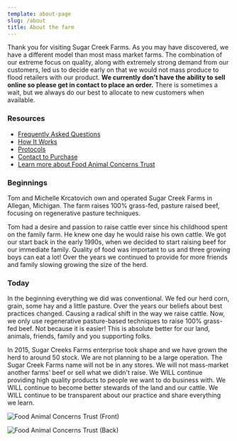 ```yaml
---
template: about-page
slug: /about
title: About the farm
---
```

Thank you for visiting Sugar Creek Farms.
As you may have discovered, we have a different model than most mass market farms.
The combination of our extreme focus on quality, along with extremely strong
demand from our customers, led us to decide early on that we would not mass produce to flood
retailers with our product. **We currently don't have the ability to sell online so please get in contact to place an order.** There is sometimes a wait, but we
always do our best to allocate to new customers when available.

### Resources

* [Frequently Asked Questions](/faq)
* [How It Works](/how)
* [Protocols](/protocol)
* [Contact to Purchase](/contact)
* [Learn more about Food Animal Concerns Trust](https://foodanimalconcernstrust.org/)

### Beginnings

Tom and Michelle Krcatovich own and operated Sugar Creek Farms in Allegan, Michigan. The farm raises 100% grass-fed, pasture raised beef, focusing on regenerative pasture techniques.

Tom had a desire and passion to raise cattle ever since his childhood spent on the family farm. He knew one day he would raise his own cattle. We got our start back in the early 1990s, when we decided to start raising beef for our immediate family. Quality of food was important to us and three growing boys can eat a lot! Over the years we continued to provide for more friends and family slowing growing the size of the herd.

### Today

In the beginning everything we did was conventional. We fed our herd corn, grain, some hay and a little pasture. Over the years our beliefs about best practices changed. Causing a radical shift in the way we raise cattle. Now, we only use regenerative pasture-based techniques to raise 100% grass-fed beef. Not because it is easier! This is absolute better for our land, animals, friends, family and you supporting folks.

In 2015, Sugar Creeks Farms enterprise took shape and we have grown the herd to around 50 stock. We are not planning to be a large operation. The Sugar Creek Farms name will not be in any stores. We will not mass-market another farms' beef or sell what we didn't raise. We WILL continue providing high quality products to people we want to do business with. We WILL continue to become better stewards of the land and our cattle. We WILL continue to be transparent about our practice and share everything we learn.

![Food Animal Concerns Trust (Front)](/assets/beef-cattle-sugar-creek-farms-front.jpg "FACT Sugar Creek Farms Brochure (Front)")

![Food Animal Concerns Trust (Back)](/assets/beef-cattle-sugar-creek-farms-back.jpg "FACT Sugar Creek Farms Brochure (Back)")